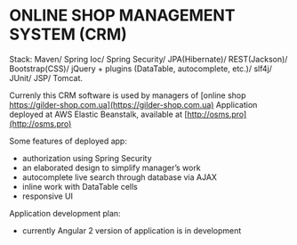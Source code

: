 ONLINE SHOP MANAGEMENT SYSTEM (CRM)
===============================

Stack:
Maven/ Spring Ioc/ Spring Security/ JPA(Hibernate)/ REST(Jackson)/ Bootstrap(CSS)/
jQuery + plugins (DataTable, autocomplete, etc.)/ slf4j/ JUnit/ JSP/ Tomcat.

Currenly this CRM software is used by managers of [online shop https://gilder-shop.com.ua](https://gilder-shop.com.ua)
Application deployed at AWS Elastic Beanstalk, available at [http://osms.pro](http://osms.pro)

Some features of deployed app:
- authorization using Spring Security
- an elaborated design to simplify  manager’s work
- autocomplete live search through database via AJAX
- inline work with DataTable cells
- responsive UI

Application development plan:
- currently Angular 2 version of application is in development